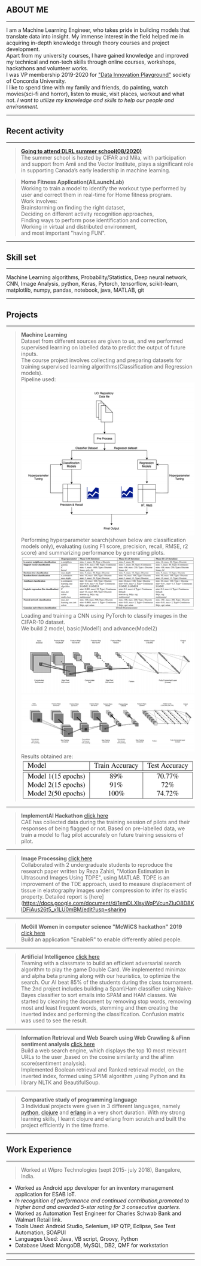 ## ABOUT ME

---
I am a Machine Learning Engineer, who takes pride in building models that translate data into insight. My immense interest in the field helped me in acquiring in-depth knowledge through theory courses and project development.<br/> Apart from my university courses, I have gained knowledge and improved my technical and non-tech skills through online courses, workshops, hackathons and volunteer works.<br/> I was VP membership 2019-2020 for ["Data Innovation Playground"]( http://dipconcordia.com/) society of Concordia University.<br/>I like to spend time with my family and friends, do painting, watch movies(sci-fi and horror), listen to music, visit places, workout and what not.
*I want to utilize my knowledge and skills to help our people and environment.*

---
## Recent activity

---
> [**Going to attend DLRL summer school(08/2020)**](https://dlrlsummerschool.ca/)<br/>
The summer school is hosted by CIFAR and Mila, with participation and support from Amii and the Vector Institute, plays a significant role in supporting Canada’s early
leadership in machine learning.

> **Home Fitness Application(AILaunchLab)**<br/>
Working to train a model to identify the workout type performed by user and correct them in real-time for Home fitness program.<br/>
Work involves:<br/>
Brainstorming on finding the right dataset,<br/>
Deciding on different activity recognition approaches,<br/>
Finding ways to perform pose identification and correction,<br/>
Working in virtual and distributed environment,<br/>
and most important "having FUN".

---
## Skill set

---
Machine Learning algorithms, Probability/Statistics, Deep neural network, CNN, Image Analysis, python, Keras, Pytorch, tensorflow, scikit-learn, matplotlib, numpy, pandas, notebook, java, MATLAB, git

---
## Projects

---
> **Machine Learning**<br/>
Dataset from different sources are given to us, and we performed supervised learning on labelled data to predict the output of future inputs.<br/>
The course project involves collecting and preparing datasets for training supervised learning algorithms(Classification and Regression models).<br/>
Pipeline used: 
![Test Image 1](https://github.com/shabnm/shabnm.github.io/blob/master/images/pipeline_ML.PNG?raw=true)
Performing hyperparameter search(shown below are classification models only), evaluating (using F1 score, precision, recall, RMSE, r2 score) and summarizing performance by generating plots.<br/>
![Test Image 2](https://github.com/shabnm/shabnm.github.io/blob/master/images/hyperparameter_tuning.PNG?raw=true)
Loading and training a CNN using PyTorch to classify images in the CIFAR-10 dataset.<br/>
We build 2 model, basic(Model1) and advance(Model2)<br/>
![Model1](https://github.com/shabnm/shabnm.github.io/blob/master/images/cnn1.PNG?raw=true)
![Model2](https://github.com/shabnm/shabnm.github.io/blob/master/images/cnn2.PNG?raw=true)
Results obtained are: 
![Model1](https://github.com/shabnm/shabnm.github.io/blob/master/images/result.PNG?raw=true)<br/>

---
> **ImplementAI Hackathon** [click here](https://github.com/shabnm/CAE_ImplementAI?raw=true)<br/>
CAE has collected data during the training session of pilots and their responses of being flagged or not. Based on pre-labelled data, we train a model to flag pilot accurately on future training sessions of pilot.<br/>

---
> **Image Processing** [click here](https://docs.google.com/presentation/d/1ztNmtf_HhKcqMISRH7HKKMaUdcEDHvofDtEh22I2IaU/edit?usp=sharing)<br/>
Collaborated with 2 undergraduate students to reproduce the research paper written by Reza Zahiri, "Motion Estimation in Ultrasound Images Using TDPE", using MATLAB.
TDPE is an improvement of the TDE approach, used to measure displacement of tissue in elastography images under compression  to infer its elastic property.
Detailed report is [here](https://docs.google.com/document/d/1emDLXIsyWqPVcunZluO8D8KlDFiAus26t5_x1LU0mBM/edit?usp=sharing

---
> **McGill Women in computer science "McWiCS hackathon" 2019** [click here](https://github.com/shabnm/EnableR_McWiCS_hackathon?raw=true)<br/>
Build an application "EnableR" to enable differently abled people.

---
> **Artificial Intelligence** [click here](https://github.com/shabnm/COMP6721_SPAM_HAM_classifier)<br/>
Teaming with a classmate to build an efficient adversarial search algorithm to play the game Double Card. We implemented minimax and alpha beta pruning along with our heuristics, to optimize the search. Our AI beat 85% of the students during the class tournament.
The 2nd project includes building a Spam\Ham classifier using  Naive-Bayes classifier to sort emails into SPAM and HAM classes. We started by cleaning the document by removing stop words, removing most and least frequent words, stemming and then creating the inverted index and performing the classification. Confusion matrix was used to see the result.

---
> **Information Retrieval and Web Search using Web Crawling & aFinn sentiment analysis** [click here](https://docs.google.com/document/d/1hTY4NMTP7BcKq2fw7jBfQiQSI5QDCT4qESJ_HYHspyw/edit?usp=sharing)<br/>
Build a web search engine, which displays the top 10 most relevant URLs to the user ,based on the cosine similarity and the aFinn score(sentiment analysis).  
Implemented Boolean retrieval and Ranked retrieval model, on the inverted index, formed using SPIMI algorithm ,using Python and its library NLTK and BeautifulSoup.

---
> **Comparative study of programming language**<br/>
3 Individual projects were given in 3 different languages, namely [python](https://github.com/shabnm/Comparative_programming_P1_COMP6411), [clojure](https://github.com/shabnm/Comparative_programming_P2_COMP6411) and [erlang](https://github.com/shabnm/Comparative_programming_P3_COMP6411) in a very short duration. With my strong learning skills, I learnt clojure and erlang from scratch and built the project efficiently in the time frame.

---
## Work Experience<br/>

---
> Worked at Wipro Technologies (sept 2015- july 2018), Bangalore, India.
- Worked as Android app developer for an inventory management application for ESAB IoT. 
- *In recognition of performance and continued contribution,promoted to higher band and awarded 5-star rating for 3 consecutive quarters.*
- Worked as Automation Test Engineer for Charles Schwab Bank and Walmart Retail link.
- Tools Used: Android Studio, Selenium, HP QTP, Eclipse, See Test Automation, SOAPUI
- Languages Used: Java, VB script, Groovy, Python
- Database Used: MongoDB, MySQL, DB2, QMF for workstation

---

---
